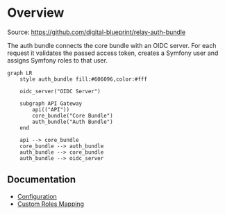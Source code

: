 # Overview

Source: https://github.com/digital-blueprint/relay-auth-bundle

The auth bundle connects the core bundle with an OIDC server. For each request
it validates the passed access token, creates a Symfony user and assigns Symfony
roles to that user.

```mermaid
graph LR
    style auth_bundle fill:#606096,color:#fff

    oidc_server("OIDC Server")

    subgraph API Gateway
        api(("API"))
        core_bundle("Core Bundle")
        auth_bundle("Auth Bundle")
    end

    api --> core_bundle
    core_bundle --> auth_bundle
    auth_bundle --> core_bundle
    auth_bundle --> oidc_server
```

## Documentation

* [Configuration](./config.md)
* [Custom Roles Mapping](./roles.md)
